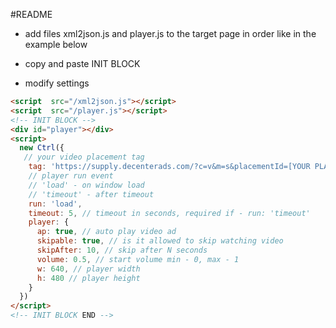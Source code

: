 #README

* add files xml2json.js and player.js to the target page in order like in the example below

* copy and paste INIT BLOCK

* modify settings
 

```html
<script  src="/xml2json.js"></script>
<script  src="/player.js"></script>
<!-- INIT BLOCK -->
<div id="player"></div>
<script>
  new Ctrl({
   // your video placement tag
    tag: 'https://supply.decenterads.com/?c=v&m=s&placementId=[YOUR PLACEMENT ID]',
    // player run event
    // 'load' - on window load
    // 'timeout' - after timeout
    run: 'load', 
    timeout: 5, // timeout in seconds, required if - run: 'timeout'
    player: {
      ap: true, // auto play video ad
      skipable: true, // is it allowed to skip watching video
      skipAfter: 10, // skip after N seconds
      volume: 0.5, // start volume min - 0, max - 1
      w: 640, // player width
      h: 480 // player height
    }
  })
</script>
<!-- INIT BLOCK END -->
```
